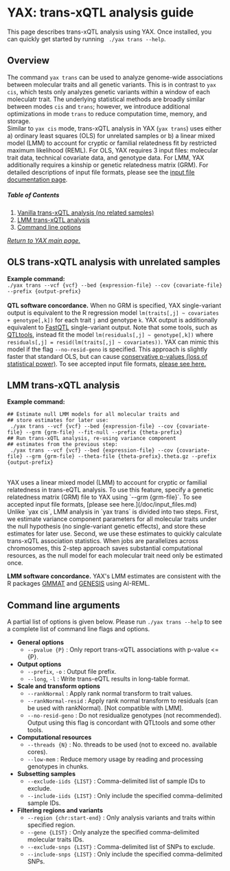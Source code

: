 
# YAX: trans-xQTL analysis guide
This page describes trans-xQTL analysis using YAX. Once installed, you can quickly get started by running  ` ./yax trans --help`. <br />

## Overview
The command `yax trans` can be used to analyze genome-wide associations between molecular traits and all genetic variants.  This is in contrast to `yax cis`, which tests only analyzes genetic variants within a window of each moleculatr trait.  The underlying statistical methods are broadly similar between modes `cis` and `trans`; however, we introduce additional optimizations in mode `trans` to reduce computation time, memory, and storage. <br />
Similar to `yax cis` mode, trans-xQTL analysis in YAX (`yax trans`) uses either a) ordinary least squares (OLS) for unrelated samples or b) a linear mixed model (LMM) to account for cryptic or familial relatedness fit by restricted maximum likelihood (REML). For OLS, YAX requires 3 input files: molecular trait data, technical covariate data, and genotype data. For LMM, YAX additionally requires a kinship or genetic relatedness matrix (GRM). For detailed descriptions of input file formats, please see the [input file documentation page](/doc/input_files.md). <br />

##### Table of Contents  
  1. [Vanilla trans-xQTL analysis (no related samples)](#ols-trans-xqtl-analysis-with-unrelated-samples)  
  2. [LMM trans-xQTL analysis](#lmm-trans-xqtl-analysis)  
  3. [Command line options](#command-line-arguments) <br />

 [*Return to YAX main page.*](https://github.com/corbinq/yax)

## OLS trans-xQTL analysis with unrelated samples
**Example command:** <br />
 `./yax trans --vcf {vcf} --bed {expression-file} --cov {covariate-file} --prefix {output-prefix}` <br />
 <br />
**QTL software concordance.** When no GRM is specified, YAX single-variant output is equivalent to the R regression model `lm(traits[,j] ~ covariates + genotype[,k])` for each trait `j` and genotype `k`. YAX output is additionally equivalent to [FastQTL](http://fastqtl.sourceforge.net/) single-variant output.  Note that some tools, such as [QTLtools](https://qtltools.github.io/qtltools/), instead fit the model `lm(residuals[,j] ~ genotype[,k])` where `residuals[,j] = resid(lm(traits[,j] ~ covariates))`. YAX can mimic this model if the flag `--no-resid-geno` is specified.  This approach is slightly faster that standard OLS, but can cause [conservative p-values (loss of statistical power)](https://onlinelibrary.wiley.com/doi/abs/10.1002/gepi.22325).  To see accepted input file formats, [please see here.](/doc/input_files.md)
## LMM trans-xQTL analysis 
**Example command:** <br />
```
## Estimate null LMM models for all molecular traits and 
## store estimates for later use:
 ./yax trans --vcf {vcf} --bed {expression-file} --cov {covariate-file} --grm {grm-file} --fit-null --prefix {theta-prefix}
## Run trans-xQTL analysis, re-using variance component 
## estimates from the previous step:
 ./yax trans --vcf {vcf} --bed {expression-file} --cov {covariate-file} --grm {grm-file} --theta-file {theta-prefix}.theta.gz --prefix {output-prefix}
```
<br />
YAX uses a linear mixed model (LMM) to account for cryptic or familial relatedness in trans-eQTL analysis. To use this feature, specify a genetic relatedness matrix (GRM) file to YAX using  `--grm {grm-file}`. To see accepted input file formats, [please see here.](/doc/input_files.md) <br />
Unlike `yax cis`, LMM analysis in `yax trans` is divided into two steps. First, we estimate variance component parameters for all molecular traits under the null hypothesis (no single-variant genetic effects), and store these estimates for later use. Second, we use these estimates to quickly calculate trans-xQTL association statistics. When jobs are parallelizes across chromosomes, this 2-step approach saves substantial computational resources, as the null model for each molecular trait need only be estimated once. <br />

 **LMM software concordance.** YAX's LMM estimates are consistent with the R packages [GMMAT](https://github.com/hanchenphd/GMMAT) and [GENESIS](http://www.bioconductor.org/packages/release/bioc/html/GENESIS.html) using AI-REML. 

## Command line arguments
A partial list of options is given below.  Please run `./yax trans --help` to see a complete list of command line flags and options. 
 - **General options**
	  - `--pvalue {P}` : Only report trans-xQTL associations with p-value <= {P}. 
 - **Output options**
	  - `--prefix`, `-o` :  Output file prefix.
	 - `--long`, `-l` :  Write trans-eQTL results in long-table format.
 -  **Scale and transform options**
	 - `--rankNormal` :  Apply rank normal transform to trait values.
	 - `--rankNormal-resid` :  Apply rank normal transform to residuals (can be used with rankNormal). [Not compatible with LMM].
	 - `--no-resid-geno` :  Do not residualize genotypes (not recommended). Output using this flag is concordant with QTLtools and some other tools. 
 - **Computational resources** 
	 - `--threads {N}` : No. threads to be used (not to exceed no. available cores).
	 - `--low-mem` : Reduce memory usage by reading and processing genotypes in chunks.  
 -  **Subsetting samples**
	 - `--exclude-iids {LIST}` : Comma-delimited list of sample IDs to exclude. 
	 - `--include-iids {LIST}` : Only include the specified comma-delimited sample IDs. 
 -  **Filtering regions and variants**
	 - `--region {chr:start-end}` : Only analysis variants and traits within specified region. 
	 - `--gene {LIST}` : Only analyze the specified comma-delimited molecular traits IDs. 
	 - `--exclude-snps {LIST}` : Comma-delimited list of SNPs to exclude. 
	 - `--include-snps {LIST}` : Only include the specified comma-delimited SNPs. 
